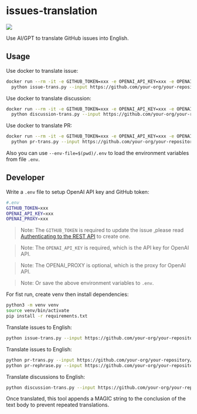 # issues-translation

[![](https://badgen.net/discord/members/yZ4BnPmHAd)](https://discord.gg/yZ4BnPmHAd)

Use AI/GPT to translate GitHub issues into English.

## Usage

Use docker to translate issue:

```bash
docker run --rm -it -e GITHUB_TOKEN=xxx -e OPENAI_API_KEY=xxx -e OPENAI_PROXY=xxx ossrs/issues-translation:v1 \
  python issue-trans.py --input https://github.com/your-org/your-repository/issues/3692
```

Use docker to translate discussion:

```bash
docker run --rm -it -e GITHUB_TOKEN=xxx -e OPENAI_API_KEY=xxx -e OPENAI_PROXY=xxx ossrs/issues-translation:v1 \
  python discussion-trans.py --input https://github.com/your-org/your-repository/discussions/3700
```

Use docker to translate PR:

```bash
docker run --rm -it -e GITHUB_TOKEN=xxx -e OPENAI_API_KEY=xxx -e OPENAI_PROXY=xxx ossrs/issues-translation:v1 \
  python pr-trans.py --input https://github.com/your-org/your-repository/pull/3699
```

Also you can use `--env-file=$(pwd)/.env` to load the environment variables from file `.env`.

## Developer

Write a `.env` file to setup OpenAI API key and GitHub token:

```bash
#.env
GITHUB_TOKEN=xxx
OPENAI_API_KEY=xxx
OPENAI_PROXY=xxx
```

> Note: The `GITHUB_TOKEN` is required to update the issue ,please read [Authenticating to the REST API](https://docs.github.com/en/rest/overview/authenticating-to-the-rest-api) to create one.

> Note: The `OPENAI_API_KEY` is required, which is the API key for OpenAI API.

> Note: The OPENAI_PROXY is optional, which is the proxy for OpenAI API.

> Note: Or save the above environment variables to `.env`.

For fist run, create venv then install dependencies:

```bash
python3 -m venv venv
source venv/bin/activate
pip install -r requirements.txt
```

Translate issues to English:

```bash
python issue-trans.py --input https://github.com/your-org/your-repository/issues/3692
```

Translate issues to English:

```bash
python pr-trans.py --input https://github.com/your-org/your-repository/pull/3699
python pr-rephrase.py --input https://github.com/your-org/your-repository/pull/3699
```

Translate discussions to English:

```bash
python discussion-trans.py --input https://github.com/your-org/your-repository/discussions/3700
```

Once translated, this tool appends a MAGIC string to the conclusion of the text body to prevent repeated translations.

